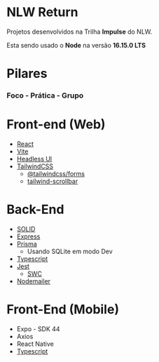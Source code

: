 # NLW Return

Projetos desenvolvidos na Trilha **Impulse** do NLW.

Esta sendo usado o **Node** na versão **16.15.0 LTS**

# Pilares 
### Foco - Prática - Grupo


# Front-end (Web)
- [React](https://pt-br.reactjs.org/) 
- [Vite](https://vitejs.dev/)
- [Headless UI](https://headlessui.dev/)
- [TailwindCSS](https://tailwindcss.com/) 
    - [@tailwindcss/forms](https://github.com/tailwindlabs/tailwindcss-forms)
    - [tailwind-scrollbar](https://github.com/adoxography/tailwind-scrollbar)

# Back-End
- [SOLID](https://www.youtube.com/watch?v=vAV4Vy4jfkc)
- [Express](https://github.com/expressjs/express)
- [Prisma](https://github.com/prisma/prisma)
    - Usando SQLite em modo Dev
- [Typescript](https://github.com/microsoft/TypeScript)
- [Jest](https://github.com/facebook/jest)
    - [SWC](https://swc.rs/docs/usage/jest)
- [Nodemailer](https://github.com/nodemailer/nodemailer)

# Front-End (Mobile)

- Expo - SDK 44
- Axios
- React Native
- [Typescript](https://github.com/microsoft/TypeScript)


